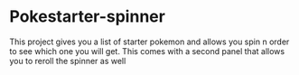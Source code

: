 # Pokestarter-spinner
This project gives you a list of starter pokemon and allows you spin n order to see which one you will get. This comes with a second panel that allows you to reroll the spinner as well

